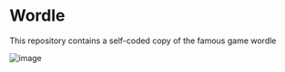 # Wordle

This repository contains a self-coded copy of the famous game wordle

![image](https://user-images.githubusercontent.com/85441676/221693809-d85d2848-f0f3-45c7-b956-d3643eebe9b5.png)
